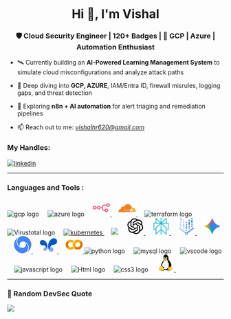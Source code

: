<h1 align="center">Hi 👋, I'm Vishal</h1>
<h3 align="center">🛡️ Cloud Security Engineer | 120+ Badges | 🔐 GCP | Azure | Automation Enthusiast</h3>

- 🛰️ Currently building an **AI-Powered Learning Management System** to simulate cloud misconfigurations and analyze attack paths
  
- 🌱 Deep diving into **GCP, AZURE**, IAM/Entra ID, firewall misrules, logging gaps, and threat detection
   
- 🤖 Exploring **n8n + AI automation** for alert triaging and remediation pipelines
    
- 📫 Reach out to me: <a href="mailto:vishalhr620@gmail.com"><i>vishalhr620@gmail.com</i></a>

<h3 align="left">My Handles:</h3>
<p align="left">
  <a href="https://linkedin.com/in/vishalhr620" target="blank">
    <img align="center" src="https://raw.githubusercontent.com/rahuldkjain/github-profile-readme-generator/master/src/images/icons/Social/linked-in-alt.svg" alt="linkedin" height="30" width="40" />
  </a>
 </p>

---

<h3 align="left">Languages and Tools :</h3>
<div align="left">

  
<!-- Cloud Platforms -->
<img src="https://cdn.jsdelivr.net/gh/devicons/devicon/icons/googlecloud/googlecloud-original.svg" height="40" alt="gcp logo" />
<img width="12" />
<img src="https://cdn.jsdelivr.net/gh/devicons/devicon/icons/azure/azure-original.svg" height="40" alt="azure logo" />
<img width="12" />
<a href="https://lobehub.com/icons/n8n">
  <picture>
    <source media="(prefers-color-scheme: dark)" srcset="https://raw.githubusercontent.com/lobehub/lobe-icons/refs/heads/master/packages/static-png/dark/n8n-color.png" />
    <img height="40" width="40" src="https://raw.githubusercontent.com/lobehub/lobe-icons/refs/heads/master/packages/static-png/light/n8n-color.png" />
  </picture>
</a>
<img width="12" />
<a href="https://lobehub.com/icons/cloudflare">
  <picture>
    <source media="(prefers-color-scheme: dark)" srcset="https://raw.githubusercontent.com/lobehub/lobe-icons/refs/heads/master/packages/static-png/dark/cloudflare-color.png" />
    <img height="40" width="40" src="https://raw.githubusercontent.com/lobehub/lobe-icons/refs/heads/master/packages/static-png/light/cloudflare-color.png" />
  </picture>
</a>
<img width="12" />

<!-- Automation Tools -->
<img src="https://img.icons8.com/color/48/000000/terraform.png" height="40" alt="terraform logo" />
<img width="12" />
<img src="https://www.vectorlogo.zone/logos/virustotal/virustotal-icon.svg" height="40" alt="Virustotal logo" />
<img width="12" />
<a href="https://kubernetes.io" target="_blank" rel="noreferrer">
  <img src="https://www.vectorlogo.zone/logos/kubernetes/kubernetes-icon.svg" alt="kubernetes" width="40" height="40"/>
</a>
<img width="12" />
<img src="https://skillicons.dev/icons?i=kali,git,docker" />
<img width="12" />

<!-- AI LLM Models -->
<a href="https://lobehub.com/icons/openai">
  <picture>
    <source media="(prefers-color-scheme: dark)" srcset="https://raw.githubusercontent.com/lobehub/lobe-icons/refs/heads/master/packages/static-png/dark/openai.png" />
    <img height="40" width="40" src="https://raw.githubusercontent.com/lobehub/lobe-icons/refs/heads/master/packages/static-png/light/openai.png" />
  </picture>
</a>
<img width="12" />
<a href="https://lobehub.com/icons/perplexity">
  <picture>
    <source media="(prefers-color-scheme: dark)" srcset="https://raw.githubusercontent.com/lobehub/lobe-icons/refs/heads/master/packages/static-png/dark/perplexity-color.png" />
    <img height="40" width="40" src="https://raw.githubusercontent.com/lobehub/lobe-icons/refs/heads/master/packages/static-png/light/perplexity-color.png" />
  </picture>
</a>
<img width="12" />
<a href="https://lobehub.com/icons/vertexai">
  <picture>
    <source media="(prefers-color-scheme: dark)" srcset="https://raw.githubusercontent.com/lobehub/lobe-icons/refs/heads/master/packages/static-png/dark/vertexai-color.png" />
    <img height="40" width="40" src="https://raw.githubusercontent.com/lobehub/lobe-icons/refs/heads/master/packages/static-png/light/vertexai-color.png" />
  </picture>
</a>              
<img width="12" />
<a href="https://lobehub.com/icons/gemini">
  <picture>
    <source media="(prefers-color-scheme: dark)" srcset="https://raw.githubusercontent.com/lobehub/lobe-icons/refs/heads/master/packages/static-png/dark/gemini-color.png" />
    <img height="40" width="40" src="https://raw.githubusercontent.com/lobehub/lobe-icons/refs/heads/master/packages/static-png/light/gemini-color.png" />
  </picture>
</a>
<img width="12" />
<a href="https://lobehub.com/icons/deepmind">
  <picture>
    <source media="(prefers-color-scheme: dark)" srcset="https://raw.githubusercontent.com/lobehub/lobe-icons/refs/heads/master/packages/static-png/dark/deepmind-color.png" />
    <img height="40" width="40" src="https://raw.githubusercontent.com/lobehub/lobe-icons/refs/heads/master/packages/static-png/light/deepmind-color.png" />
  </picture>
</a>
<img width="12" />
<a href="https://lobehub.com/icons/aistudio">
  <picture>
    <source media="(prefers-color-scheme: dark)" srcset="https://raw.githubusercontent.com/lobehub/lobe-icons/refs/heads/master/packages/static-png/dark/aistudio-color.png" />
    <img height="40" width="40" src="https://raw.githubusercontent.com/lobehub/lobe-icons/refs/heads/master/packages/static-png/light/aistudio-color.png" />
  </picture>
</a>
<img width="12" />
<a href="https://lobehub.com/icons/colab">
  <picture>
    <source media="(prefers-color-scheme: dark)" srcset="https://raw.githubusercontent.com/lobehub/lobe-icons/refs/heads/master/packages/static-png/dark/colab-color.png" />
    <img height="40" width="40" src="https://raw.githubusercontent.com/lobehub/lobe-icons/refs/heads/master/packages/static-png/light/colab-color.png" />
  </picture>
</a>
<!-- Leftover -->
<img src="https://cdn.jsdelivr.net/gh/devicons/devicon/icons/python/python-original.svg" height="40" alt="python logo" />
<img width="12" />
<img src="https://cdn.jsdelivr.net/gh/devicons/devicon/icons/mysql/mysql-original-wordmark.svg" height="40" alt="mysql logo" />
<img width="12" />
<img src="https://cdn.jsdelivr.net/gh/devicons/devicon/icons/vscode/vscode-original.svg" height="40" alt="vscode logo" />
<img width="12" />
<img src="https://cdn.jsdelivr.net/gh/devicons/devicon/icons/javascript/javascript-original.svg" height="40" alt="javascript logo" />
<img width="12" />
<img src="https://cdn.jsdelivr.net/gh/devicons/devicon/icons/html5/html5-original.svg" height="40" alt="Html logo" />
<img width="12" />
<img src="https://cdn.jsdelivr.net/gh/devicons/devicon/icons/css3/css3-original.svg" height="40" alt="css3 logo" />
<img width="12" />
<a href="https://www.linux.org/" target="_blank" rel="noreferrer">
  <img src="https://raw.githubusercontent.com/devicons/devicon/master/icons/linux/linux-original.svg" alt="linux" width="40" height="40"/>
</a>
<img width="12" />
</div>

---

<h3>📜 Random DevSec Quote</h3>
<p>
  <img src="https://quotes-github-readme.vercel.app/api?type=horizontal&theme=radical" />
</p>


<!-- Proudly built as a Cloud Security Engineer README ✨ -->
